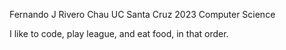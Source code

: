 Fernando J Rivero Chau
UC Santa Cruz 2023
Computer Science

I like to code, play league, and eat food, in that order.
